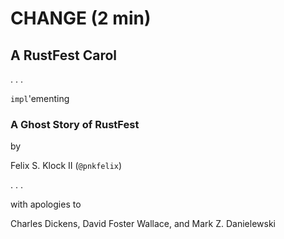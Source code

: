 # CHANGE (2 min)

## A RustFest Carol

 . . .

`impl`'ementing

### A Ghost Story of RustFest

  by

Felix S. Klock II (`@pnkfelix`)

 . . .

with apologies to

 Charles Dickens, David Foster Wallace, and Mark Z. Danielewski
